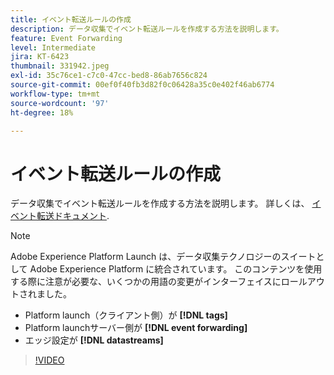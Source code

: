 ```yaml
---
title: イベント転送ルールの作成
description: データ収集でイベント転送ルールを作成する方法を説明します。
feature: Event Forwarding
level: Intermediate
jira: KT-6423
thumbnail: 331942.jpeg
exl-id: 35c76ce1-c7c0-47cc-bed8-86ab7656c824
source-git-commit: 00ef0f40fb3d82f0c06428a35c0e402f46ab6774
workflow-type: tm+mt
source-wordcount: '97'
ht-degree: 18%

---
```


# イベント転送ルールの作成

データ収集でイベント転送ルールを作成する方法を説明します。 詳しくは、 [イベント転送ドキュメント](https://experienceleague.adobe.com/docs/experience-platform/tags/event-forwarding/overview.html).

>[!NOTE]
>
>Adobe Experience Platform Launch は、データ収集テクノロジーのスイートとして Adobe Experience Platform に統合されています。 このコンテンツを使用する際に注意が必要な、いくつかの用語の変更がインターフェイスにロールアウトされました。
>
> * Platform launch（クライアント側）が **[!DNL tags]**
> * Platform launchサーバー側が **[!DNL event forwarding]**
> * エッジ設定が **[!DNL datastreams]**

>[!VIDEO](https://video.tv.adobe.com/v/331942?learn=on)
